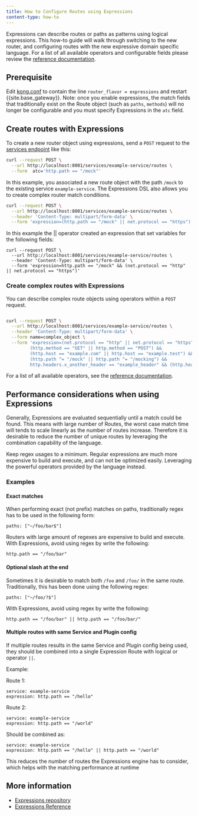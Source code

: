 ```yaml
---
title: How to Configure Routes using Expressions
content-type: how-to
---
```



Expressions can describe routes or paths as patterns using logical expressions.
This how-to guide will walk through switching to the new router, and configuring routes with the new expressive domain specific language.
For a list of all available operators and configurable fields please review the [reference documentation](/gateway/latest/reference/router-operators).

## Prerequisite

Edit [kong.conf](/gateway/latest/production/kong-conf) to contain the line `router_flavor = expressions` and restart {{site.base_gateway}}.
Note: once you enable expressions, the match fields that traditionally exist on the Route object (such as `paths`, `methods`) will no longer
be configurable and you must specify Expressions in the `atc` field.

## Create routes with Expressions

To create a new router object using expressions, send a `POST` request to the [services endpoint](/gateway/latest/admin-api/#update-route) like this: 
```sh
curl --request POST \
  --url http://localhost:8001/services/example-service/routes \
  --form  atc='http.path == "/mock"'
```

In this example, you associated a new route object with the path `/mock` to the existing service `example-service`. The Expressions DSL also allows you to create complex router match conditions.

```sh
curl --request POST \
  --url http://localhost:8001/services/example-service/routes \
  --header 'Content-Type: multipart/form-data' \
  --form 'expression=(http.path == "/mock" || net.protocol == "https")'
```
In this example the || operator created an expression that set variables for the following fields: 

```
curl --request POST \
  --url http://localhost:8001/services/example-service/routes \
  --header 'Content-Type: multipart/form-data' \
  --form 'expression=http.path == "/mock" && (net.protocol == "http" || net.protocol == "https")'
```

### Create complex routes with Expressions

You can describe complex route objects using operators within a `POST` request.

```sh

curl --request POST \
  --url http://localhost:8001/services/example-service/routes \
  --header 'Content-Type: multipart/form-data' \
  --form name=complex_object \
  --form 'expression=(net.protocol == "http" || net.protocol == "https") &&
         (http.method == "GET" || http.method == "POST") &&
         (http.host == "example.com" || http.host == "example.test") &&
         (http.path ^= "/mock" || http.path ^= "/mocking") &&
         http.headers.x_another_header == "example_header" && (http.headers.x_my_header == "example" || http.headers.x_my_header == "example2")'
```


For a list of all available operators, see the [reference documentation](/gateway/latest/reference/router-operators/).

## Performance considerations when using Expressions

Generally, Expressions are evaluated sequentially until a match could be found. This means with large number of Routes, the worst case match time
will tends to scale linearly as the number of routes increase. Therefore it is desirable to reduce the number of unique routes by leveraging
the combination capability of the language.

Keep regex usages to a minimum. Regular expressions are much more expensive to build and execute, and can not be optimized easily. Leveraging the
powerful operators provided by the language instead.

### Examples

#### Exact matches

When performing exact (not prefix) matches on paths, traditionally regex has to be used in the following form:

```
paths: ["~/foo/bar$"]
```

Routers with large amount of regexes are expensive to build and execute. With Expressions, avoid using regex by write the following:

```
http.path == "/foo/bar"
```

#### Optional slash at the end

Sometimes it is desirable to match both `/foo` and `/foo/` in the same route. Traditionally, this has been done using the following regex:


```
paths: ["~/foo/?$"]
```

With Expressions, avoid using regex by write the following:

```
http.path == "/foo/bar" || http.path == "/foo/bar/"
```

#### Multiple routes with same Service and Plugin config

If multiple routes results in the same Service and Plugin config being used, they should be combined into a single Expression Route
with logical or operator `||`.

Example:

Route 1:
```
service: example-service
expression: http.path == "/hello"
```

Route 2:
```
service: example-service
expression: http.path == "/world"
```

Should be combined as:

```
service: example-service
expression: http.path == "/hello" || http.path == "/world"
```

This reduces the number of routes the Expressions engine has to consider, which helps with the matching performance at runtime

## More information

* [Expressions repository](https://github.com/Kong/atc-router#table-of-contents)
* [Expressions Reference](/gateway/latest/reference/router-operators)
